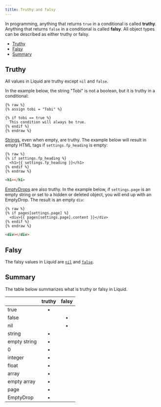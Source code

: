 ```yaml
---
title: Truthy and falsy
---
```


In programming, anything that returns `true` in a conditional is called **truthy**. Anything that returns `false` in a conditional is called **falsy**. All object types can be described as either truthy or falsy.

- [Truthy](#truthy)
- [Falsy](#falsy)
- [Summary](#summary)

## Truthy

All values in Liquid are truthy except `nil` and `false`.

In the example below, the string "Tobi" is not a boolean, but it is truthy in a conditional:

```liquid
{% raw %}
{% assign tobi = "Tobi" %}

{% if tobi == true %}
  This condition will always be true.
{% endif %}
{% endraw %}
```

[Strings](/basics/types/#string), even when empty, are truthy. The example below will result in empty HTML tags if `settings.fp_heading` is empty:

```liquid
{% raw %}
{% if settings.fp_heading %}
  <h1>{{ settings.fp_heading }}</h1>
{% endif %}
{% endraw %}
```

```html
<h1></h1>
```

[EmptyDrops](/basics/types/#emptydrop) are also truthy. In the example below, if `settings.page` is an empty string or set to a hidden or deleted object, you will end up with an EmptyDrop. The result is an empty `div`:

```liquid
{% raw %}
{% if pages[settings.page] %}
  <div>{{ pages[settings.page].content }}</div>
{% endif %}
{% endraw %}
```

```html
<div></div>
```

## Falsy

The falsy values in Liquid are [`nil`](/basics/types/#nil) and [`false`](/basics/types/#boolean).

## Summary

The table below summarizes what is truthy or falsy in Liquid.

|               | truthy        | falsy         |
| ------------- |:-------------:|:-------------:|
| true          | •             |               |
| false         |               | •             |
| nil           |               | •             |
| string        | •             |               |
| empty string  | •             |               |
| 0             | •             |               |
| integer       | •             |               |
| float         | •             |               |
| array         | •             |               |
| empty array   | •             |               |
| page          | •             |               |
| EmptyDrop     | •             |               |
